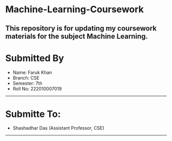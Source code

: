 # Machine-Learning-Coursework
This repository is for updating my coursework materials for the subject Machine Learning.
---
# Submitted By
- Name: Faruk Khan
- Branch: CSE
- Semester: 7th
- Roll No: 222010007019
---
# Submitte To:
- Shashadhar Das (Assistant Professor, CSE)
---